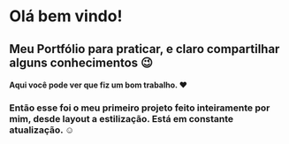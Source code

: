 # Olá bem vindo!

## Meu Portfólio para praticar, e claro compartilhar alguns conhecimentos :wink:

#### Aqui você pode ver que fiz um bom trabalho. :heart:

### Então esse foi o meu primeiro projeto feito inteiramente por mim, desde layout a estilização. Está em constante atualização. :relaxed:
